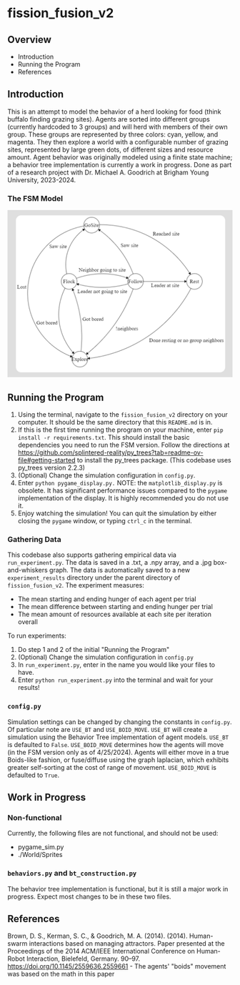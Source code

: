# fission_fusion_v2

## Overview
- Introduction
- Running the Program
- References

## Introduction
This is an attempt to model the behavior of a herd looking for food (think buffalo finding grazing sites). Agents are sorted into different groups (currently hardcoded to 3 groups) and will herd with members of their own group. These groups are represented by three colors: cyan, yellow, and magenta. They then explore a world with a configurable number of grazing sites, represented by large green dots, of different sizes and resource amount. Agent behavior was originally modeled using a finite state machine; a behavior tree implementation is currently a work in progress. Done as part of a research project with Dr. Michael A. Goodrich at Brigham Young University, 2023-2024.

### The FSM Model
![FSM Model Image](fission_fusion_fsm.png)

## Running the Program
1. Using the terminal, navigate to the <code>fission_fusion_v2</code> directory on your computer. It should be the same directory that this <code>README.md</code> is in.
2. If this is the first time running the program on your machine, enter <code>pip install -r requirements.txt</code>. This should install the basic dependencies you need to run the FSM version. Follow the directions at https://github.com/splintered-reality/py_trees?tab=readme-ov-file#getting-started to install the py_trees package. (This codebase uses py_trees version 2.2.3)
3. (Optional) Change the simulation configuration in <code>config.py</code>.
4. Enter <code>python pygame_display.py.</code> NOTE: the <code>matplotlib_display.py</code> is obsolete. It has significant performance issues compared to the <code>pygame</code> implementation of the display. It is highly recommended you do not use it.
5. Enjoy watching the simulation! You can quit the simulation by either closing the <code>pygame</code> window, or typing <code>ctrl_c</code> in the terminal.

### Gathering Data
This codebase also supports gathering empirical data via <code>run_experiment.py</code>. The data is saved in a .txt, a .npy array, and a .jpg box-and-whiskers graph. The data is automatically saved to a new <code>experiment_results</code> directory under the parent directory of <code>fission_fusion_v2</code>. The experiment measures:
- The mean starting and ending hunger of each agent per trial
- The mean difference between starting and ending hunger per trial
- The mean amount of resources available at each site per iteration overall

To run experiments:
1. Do step 1 and 2 of the initial "Running the Program"
2. (Optional) Change the simulation configuration in <code>config.py</code>
3. In <code>run_experiment.py</code>, enter in the name you would like your files to have.
4. Enter <code>python run_experiment.py</code> into the terminal and wait for your results!

### <code>config.py</code>
Simulation settings can be changed by changing the constants in <code>config.py</code>. Of particular note are <code>USE_BT</code> and <code>USE_BOID_MOVE</code>. <code>USE_BT</code> will create a simulation using the Behavior Tree implementation of agent models. <code>USE_BT</code> is defaulted to <code>False</code>. <code>USE_BOID_MOVE</code> determines how the agents will move (in the FSM version only as of 4/25/2024). Agents will either move in a true Boids-like fashion, or fuse/diffuse using the graph laplacian, which exhibits greater self-sorting at the cost of range of movement. <code>USE_BOID_MOVE</code> is defaulted to <code>True</code>.

## Work in Progress
### Non-functional
Currently, the following files are not functional, and should not be used:
- pygame_sim.py
- ./World/Sprites
### <code>behaviors.py</code> and <code>bt_construction.py</code>
The behavior tree implementation is functional, but it is still a major work in progress. Expect most changes to be in these two files.

## References
Brown, D. S., Kerman, S. C., & Goodrich, M. A. (2014). (2014). Human-swarm interactions based on managing attractors. Paper presented at the Proceedings of the 2014 ACM/IEEE International Conference on Human-Robot Interaction, Bielefeld, Germany. 90–97. https://doi.org/10.1145/2559636.2559661 - The agents' "boids" movement was based on the math in this paper
